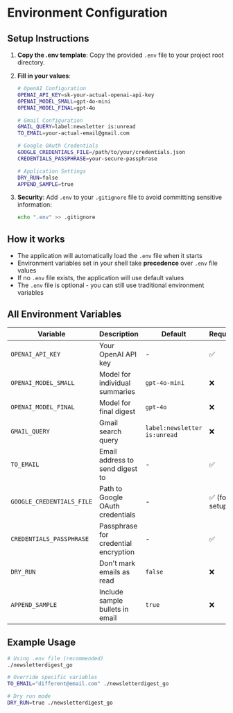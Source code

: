 # Environment Configuration

## Setup Instructions

1. **Copy the .env template**: Copy the provided `.env` file to your project root directory.

2. **Fill in your values**:
   ```bash
   # OpenAI Configuration
   OPENAI_API_KEY=sk-your-actual-openai-api-key
   OPENAI_MODEL_SMALL=gpt-4o-mini
   OPENAI_MODEL_FINAL=gpt-4o

   # Gmail Configuration  
   GMAIL_QUERY=label:newsletter is:unread
   TO_EMAIL=your-actual-email@gmail.com

   # Google OAuth Credentials
   GOOGLE_CREDENTIALS_FILE=/path/to/your/credentials.json
   CREDENTIALS_PASSPHRASE=your-secure-passphrase

   # Application Settings
   DRY_RUN=false
   APPEND_SAMPLE=true
   ```

3. **Security**: Add `.env` to your `.gitignore` file to avoid committing sensitive information:
   ```bash
   echo ".env" >> .gitignore
   ```

## How it works

- The application will automatically load the `.env` file when it starts
- Environment variables set in your shell take **precedence** over `.env` file values
- If no `.env` file exists, the application will use default values
- The `.env` file is optional - you can still use traditional environment variables

## All Environment Variables

| Variable | Description | Default | Required |
|----------|-------------|---------|----------|
| `OPENAI_API_KEY` | Your OpenAI API key | - | ✅ |
| `OPENAI_MODEL_SMALL` | Model for individual summaries | `gpt-4o-mini` | ❌ |
| `OPENAI_MODEL_FINAL` | Model for final digest | `gpt-4o` | ❌ |
| `GMAIL_QUERY` | Gmail search query | `label:newsletter is:unread` | ❌ |
| `TO_EMAIL` | Email address to send digest to | - | ✅ |
| `GOOGLE_CREDENTIALS_FILE` | Path to Google OAuth credentials | - | ✅ (for setup) |
| `CREDENTIALS_PASSPHRASE` | Passphrase for credential encryption | - | ✅ |
| `DRY_RUN` | Don't mark emails as read | `false` | ❌ |
| `APPEND_SAMPLE` | Include sample bullets in email | `true` | ❌ |

## Example Usage

```bash
# Using .env file (recommended)
./newsletterdigest_go

# Override specific variables
TO_EMAIL="different@email.com" ./newsletterdigest_go

# Dry run mode
DRY_RUN=true ./newsletterdigest_go
```